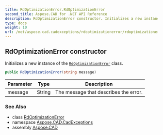 ```yaml
---
title: RdOptimizationError.RdOptimizationError
second_title: Aspose.CAD for .NET API Reference
description: RdOptimizationError constructor. Initializes a new instance of the RdOptimizationError class
type: docs
weight: 10
url: /net/aspose.cad.cadexceptions/rdoptimizationerror/rdoptimizationerror/
---
```

## RdOptimizationError constructor

Initializes a new instance of the [`RdOptimizationError`](../) class.

```csharp
public RdOptimizationError(string message)
```

| Parameter | Type | Description |
| --- | --- | --- |
| message | String | The message that describes the error. |

### See Also

* class [RdOptimizationError](../)
* namespace [Aspose.CAD.CadExceptions](../../../aspose.cad.cadexceptions/)
* assembly [Aspose.CAD](../../../)



